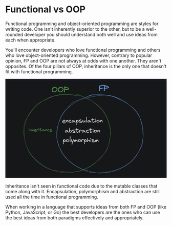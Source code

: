 # Functional vs OOP

Functional programming and object-oriented programming are styles for writing code.
One isn't inherently superior to the other, but to be a well-rounded developer you should understand both well and use ideas from each when appropriate.

You'll encounter developers who love functional programming and others who love object-oriented programming.
However, contrary to popular opinion, FP and OOP are not always at odds with one another.
They aren't opposites.
Of the four pillars of OOP, inheritance is the only one that doesn't fit with functional programming.

![alt text](./fp_vs_oop.png)

Inheritance isn't seen in functional code due to the mutable classes that come along with it. Encapsulation, polymorphism and abstraction are still used all the time in functional programming.

When working in a language that supports ideas from both FP and OOP (like Python, JavaScript, or Go) the best developers are the ones who can use the best ideas from both paradigms effectively and appropriately.
